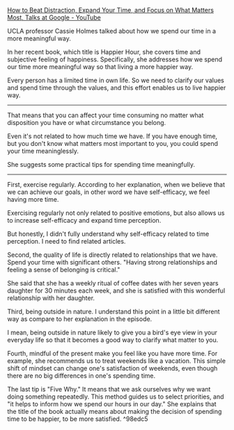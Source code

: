 [How to Beat Distraction, Expand Your Time, and Focus on What Matters Most, Talks at Google - YouTube](https://youtu.be/MhB-vr9a4ms)

UCLA professor Cassie Holmes talked about how we spend our time in a more meaningful way. 

In her recent book, which title is Happier Hour, she covers time and subjective feeling of happiness. Specifically, she addresses how we spend our time more meaningful way so that living a more happier way. 

Every person has a limited time in own life. So we need to clarify our values and spend time through the values, and this effort enables us to live happier way.

---

That means that you can affect your time consuming no matter what disposition you have or what circumstance you belong.

Even it's not related to how much time we have. If you have enough time, but you don't know what matters most important to you, you could spend your time meaninglessly.

She suggests some practical tips for spending time meaningfully.

---

First, exercise regularly. According to her explanation, when we believe that we can achieve our goals, in other word we have self-efficacy, we feel having more time. 

Exercising regularly not only related to positive emotions, but also allows us to increase self-efficacy and expand time perception. 

But honestly, I didn't fully understand why self-efficacy related to time perception. I need to find related articles.

Second, the quality of life is directly related to relationships that we have. Spend your time with significant others. "Having strong relationships and feeling a sense of belonging is critical." 

She said that she has a weekly ritual of coffee dates with her seven years daughter for 30 minutes each week, and she is satisfied with this wonderful relationship with her daughter.

Third, being outside in nature. I understand this point in a little bit different way as compare to her explanation in the episode. 

I mean, being outside in nature likely to give you a bird's eye view in your everyday life so that it becomes a good way to clarify what matter to you. 

Fourth, mindful of the present make you feel like you have more time. For example, she recommends us to treat weekends like a vacation. This simple shift of mindset can change one's satisfaction of weekends, even though there are no big differences in one's spending time.

The last tip is "Five Why." It means that we ask ourselves why we want doing something repeatedly. This method guides us to select priorities, and "it helps to inform how we spend our hours in our day." She explains that the title of the book actually means about making the decision of spending time to be happier, to be more satisfied. ^98edc5
